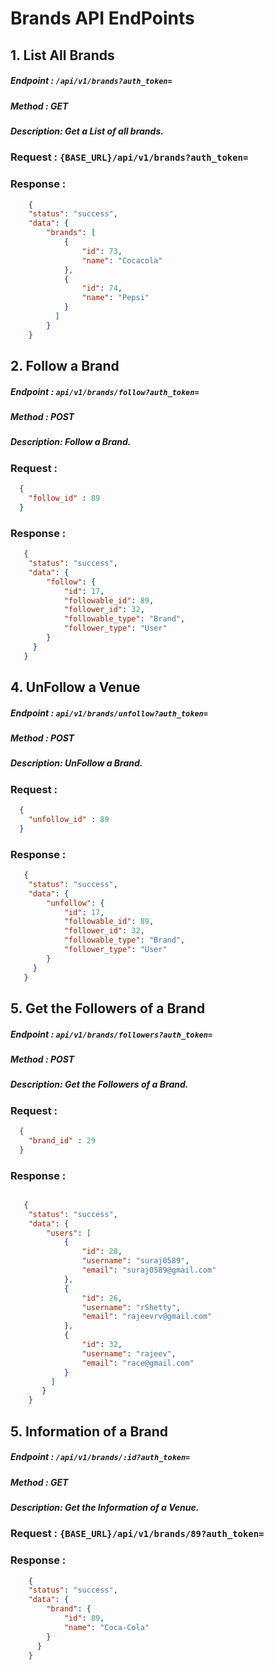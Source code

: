 # Brands API EndPoints


## 1. List All Brands

##### Endpoint :  `/api/v1/brands?auth_token=`
##### Method   :   GET
##### Description: Get a List of all brands.

### Request : `{BASE_URL}/api/v1/brands?auth_token=`

### Response : 

```json
    {
    "status": "success",
    "data": {
        "brands": [
            {
                "id": 73,
                "name": "Cocacola"
            },
            {
                "id": 74,
                "name": "Pepsi"
            }
          ]
        }
    }
```


## 2. Follow a Brand

##### Endpoint :   `api/v1/brands/follow?auth_token=`
##### Method   :   POST
##### Description: Follow a Brand.

### Request :

```json
  {
    "follow_id" : 89
  }
```

### Response :

```json
   {
    "status": "success",
    "data": {
        "follow": {
            "id": 17,
            "followable_id": 89,
            "follower_id": 32,
            "followable_type": "Brand",
            "follower_type": "User"
        }
     }
   }
```

## 4. UnFollow a Venue

##### Endpoint :   `api/v1/brands/unfollow?auth_token=`
##### Method   :   POST
##### Description: UnFollow a Brand.

### Request :

```json
  {
    "unfollow_id" : 89
  }
```

### Response :

```json
   {
    "status": "success",
    "data": {
        "unfollow": {
            "id": 17,
            "followable_id": 89,
            "follower_id": 32,
            "followable_type": "Brand",
            "follower_type": "User"
        }
     }
   }
```

## 5. Get the Followers of a Brand

##### Endpoint :   `api/v1/brands/followers?auth_token=`
##### Method   :   POST
##### Description: Get the Followers of a Brand.

### Request : 

```json
  {
    "brand_id" : 29
  }
```

### Response :

```json

   {
    "status": "success",
    "data": {
        "users": [
            {
                "id": 28,
                "username": "suraj0589",
                "email": "suraj0589@gmail.com"
            },
            {
                "id": 26,
                "username": "rShetty",
                "email": "rajeevrv@gmail.com"
            },
            {
                "id": 32,
                "username": "rajeev",
                "email": "race@gmail.com"
            }
         ]
       }
    }
```

## 5. Information of a Brand

##### Endpoint :   `/api/v1/brands/:id?auth_token=`
##### Method   :   GET
##### Description: Get the Information of a Venue.

### Request : `{BASE_URL}/api/v1/brands/89?auth_token=`

### Response :

```json
    {
    "status": "success",
    "data": {
        "brand": {
            "id": 89,
            "name": "Coca-Cola"
        }
      }
    }
```










